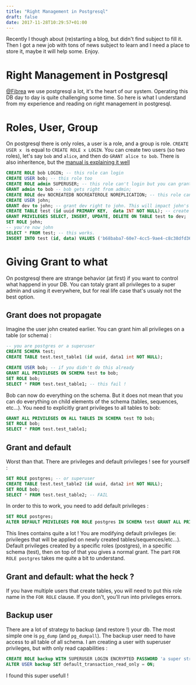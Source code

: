 ```yaml
---
title: "Right Management in Postgresql"
draft: false
date: 2017-11-28T10:29:57+01:00
---
```


Recently I though about (re)starting a blog, but didn't find subject to fill it. Then I got a new job with tons of news subject to learn and I need a place to store it, maybe it will help some. Enjoy.

# Right Management in Postgresql

[@Fibrea](https://twitter.com/Fibrea73) we use postgresql a lot, it's the heart of our system. Operating this DB  day to day is quite challenging some time. So here is what I understand from my experience and reading on right management in postgresql.


# Roles, User, Group

On postgresql there is only roles, a user is a role, and a group is role. `CREATE USER x ` is equal to `CREATE ROLE x LOGIN`. You can create two users (so two roles), let's say `bob` and `alice`, and then do `GRANT alice to bob`. There is also inheritence, but the [manual is explaining it well](https://www.postgresql.org/docs/9.4/static/sql-createrole.html)

```SQL
CREATE ROLE bob LOGIN; -- this role can login
CREATE USER bob; -- this role too
CREATE ROLE admin SUPERUSER; -- this role can't login but you can grant permission to it
GRANT admin to bob -- bob gets right from admin; 
CREATE ROLE dev NOCREATEDB NOCREATEROLE NOREPLICATION; -- this role can't login and has no right when created. notice the NO* stuff 
CREATE USER john;
GRANT dev to john; -- grant dev right to john. This will impact john's right.
CREATE TABLE test (id uuid PRIMARY KEY,  data INT NOT NULL); -- create a dummy table
GRANT PRIVILEGES SELECT, INSERT, UPDATE, DELETE ON TABLE test to dev;
SET ROLE john;
-- you're now john
SELECT * FROM test; -- this works. 
INSERT INTO test (id, data) VALUES ('b68baba7-60e7-4cc5-9ae4-c8c38dfd3698', 100); -- this works too
```

# Giving Grant to what

On postgresql there are strange behavior (at first) if you want to control what happend in your DB. You can totaly grant all privileges to a super admin and using it everywhere, but for real life case that's usualy not the best option.


## Grant does not propagate

Imagine the user john created earlier. You can grant him all privileges on a table (or schema) :

```SQL
-- you are postgres or a superuser
CREATE SCHEMA test;
CREATE TABLE test.test_table1 (id uuid, data1 int NOT NULL);
```

```SQL
CREATE USER bob; -- if you didn't do this already
GRANT ALL PRIVILEGES ON SCHEMA test to bob;
SET ROLE bob;
SELECT * FROM test.test_table1; -- this fail !
```

Bob can now do everything on the schema. But it does not mean that you can do everything on child elements of the schema (tables, sequences, etc...). You need to explicitly grant privileges to all tables to bob:

```SQL
GRANT ALL PRIVILEGES ON ALL TABLES IN SCHEMA test TO bob;
SET ROLE bob;
SELECT * FROM test.test_table1;
```


## Grant and default

Worst than that. There are privileges and default privileges ! see for yourself :

```SQL
SET ROLE postgres; -- or superuser
CREATE TABLE test.test_table2 (id uuid, data2 int NOT NULL);
SET ROLE bob;
SELECT * FROM test.test_table2; -- FAIL
```

In order to this to work, you need to add default privileges :

```SQL
SET ROLE postgres;
ALTER DEFAULT PRIVILEGES FOR ROLE postgres IN SCHEMA test GRANT ALL PRIVILEGES ON ALL TABLES to bob; 
```

This lines contains quite a lot ! You are modifying default privileges (ie: privileges that will be applied on newly created tables/sequences/etc...). Default privileges created by a specific roles (postgres), in a specific schema (test), then on top of that you gives a normal grant. The part `FOR ROLE postgres` takes me quite a bit to understand.

## Grant and default: what the heck ?

If you have multiple users that create tables, you will need to put this role name in the `FOR ROLE` clause. If you don't, you'll run into privileges errors.

 
## Backup user

There are a lot of strategy to backup (and restore !) your db. The most simple one is `pg_dump` (and `pg_dumpall`). The backup user need to have access to all table of all schema. I am creating a user with superuser privileges, but with only read capabilities :

```SQL
CREATE ROLE backup WITH SUPERUSER LOGIN ENCRYPTED PASSWORD 'a super strong password' INHERIT;
ALTER USER backup SET default_transaction_read_only = ON;
```

I found this super usefull !